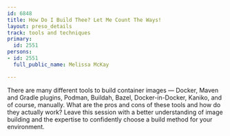 ```yaml
---
id: 6848
title: How Do I Build Thee? Let Me Count The Ways!
layout: preso_details
track: tools and techniques
primary:
  id: 2551
persons:
- id: 2551
  full_public_name: Melissa McKay

---
```

There are many different tools to build container images — Docker, Maven and Gradle plugins, Podman, Buildah, Bazel, Docker-in-Docker, Kaniko, and of course, manually. What are the pros and cons of these tools and how do they actually work? Leave this session with a better understanding of image building and the expertise to confidently choose a build method for your environment.